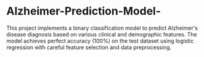 # Alzheimer-Prediction-Model-
This project implements a binary classification model to predict Alzheimer's disease diagnosis based on various clinical and demographic features. The model achieves perfect accuracy (100%) on the test dataset using logistic regression with careful feature selection and data preprocessing.
